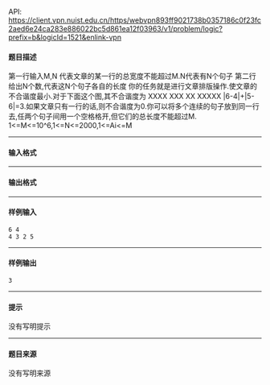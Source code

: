 API: https://client.vpn.nuist.edu.cn/https/webvpn893ff9021738b0357186c0f23fc2aed6e24ca283e886022bc5d861ea12f03963/v1/problem/logic?prefix=b&logicId=1521&enlink-vpn

#### 题目描述

第一行输入M,N 代表文章的某一行的总宽度不能超过M.N代表有N个句子 第二行给出N个数,代表这N个句子各自的长度 你的任务就是进行文章排版操作.使文章的不合谐度最小.对于下面这个图,其不合谐度为 XXXX XXX XX XXXXX |6-4|+|5-6|=3.如果文章只有一行的话,则不合谐度为0.你可以将多个连续的句子放到同一行去,任两个句子间用一个空格格开,但它们的总长度不能超过M. 1<=M<=10^6,1<=N<=2000,1<=Ai<=M

---

#### 输入格式

---

#### 输出格式

---

#### 样例输入
```
6 4
4 3 2 5
```

---

#### 样例输出
```
3
```

---

#### 提示

没有写明提示

---

#### 题目来源

没有写明来源
